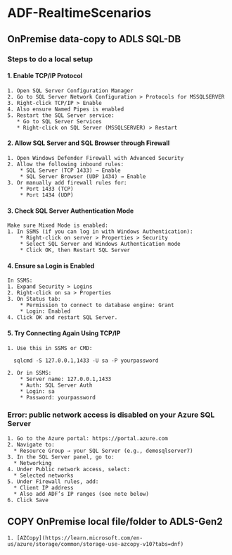 # ADF-RealtimeScenarios

## OnPremise data-copy to ADLS SQL-DB
    
### Steps to do a local setup

#### 1. Enable TCP/IP Protocol

    1. Open SQL Server Configuration Manager
    2. Go to SQL Server Network Configuration > Protocols for MSSQLSERVER
    3. Right-click TCP/IP > Enable
    4. Also ensure Named Pipes is enabled
    5. Restart the SQL Server service:
       * Go to SQL Server Services
       * Right-click on SQL Server (MSSQLSERVER) > Restart

#### 2. Allow SQL Server and SQL Browser through Firewall

    1. Open Windows Defender Firewall with Advanced Security
    2. Allow the following inbound rules:
        * SQL Server (TCP 1433) → Enable
        * SQL Server Browser (UDP 1434) → Enable
    3. Or manually add firewall rules for:
        * Port 1433 (TCP)
        * Port 1434 (UDP)

#### 3. Check SQL Server Authentication Mode

    Make sure Mixed Mode is enabled:
    1. In SSMS (if you can log in with Windows Authentication):
        * Right-click on server > Properties > Security
        * Select SQL Server and Windows Authentication mode
        * Click OK, then Restart SQL Server

#### 4. Ensure sa Login is Enabled

    In SSMS:
    1. Expand Security > Logins
    2. Right-click on sa > Properties
    3. On Status tab:
        * Permission to connect to database engine: Grant
        * Login: Enabled
    4. Click OK and restart SQL Server.

#### 5. Try Connecting Again Using TCP/IP

    1. Use this in SSMS or CMD:
```
  sqlcmd -S 127.0.0.1,1433 -U sa -P yourpassword
```
    2. Or in SSMS:
        * Server name: 127.0.0.1,1433
        * Auth: SQL Server Auth
        * Login: sa
        * Password: yourpassword

### Error: public network access is disabled on your Azure SQL Server 

    1. Go to the Azure portal: https://portal.azure.com
    2. Navigate to:
      * Resource Group → your SQL Server (e.g., demosqlserver7)
    3. In the SQL Server panel, go to:
      * Networking
    4. Under Public network access, select:
      * Selected networks
    5. Under Firewall rules, add:
      * Client IP address
      * Also add ADF’s IP ranges (see note below) 
    6. Click Save

## COPY OnPremise local file/folder to ADLS-Gen2

    1. [AZCopy](https://learn.microsoft.com/en-us/azure/storage/common/storage-use-azcopy-v10?tabs=dnf)
